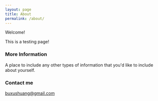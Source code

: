 ```yaml
---
layout: page
title: About
permalink: /about/
---
```

Welcome!

This is a testing page!

### More Information

A place to include any other types of information that you'd like to include about yourself.

### Contact me

[buxushuang@gmail.com](mailto:buxushuang@gmail.com)
